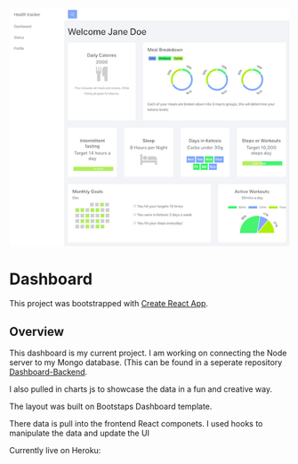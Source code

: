 

![](images/dashboard.png)

# Dashboard
This project was bootstrapped with [Create React App](https://github.com/facebook/create-react-app).


## Overview
This dashboard is my current project. I am working on connecting the Node server to my Mongo database. (This can be found in a seperate repository [Dashboard-Backend](https://github.com/adiaguidry/dashboard-backend).

I also pulled in charts js to showcase the data in a fun and creative way.

The layout was built on Bootstaps Dashboard template.

There data is pull into the frontend React componets. I used hooks to manipulate the data and update the UI

Currently live on Heroku: [](https://guarded-refuge-33074.herokuapp.com/)


